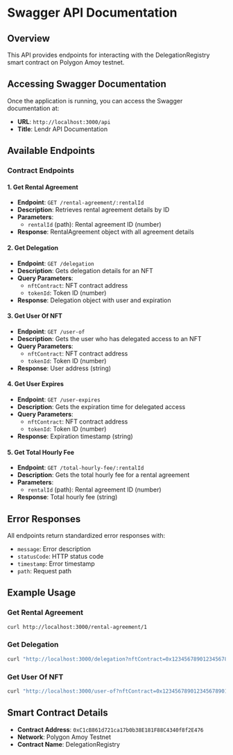 # Swagger API Documentation

## Overview

This API provides endpoints for interacting with the DelegationRegistry smart contract on Polygon Amoy testnet.

## Accessing Swagger Documentation

Once the application is running, you can access the Swagger documentation at:

- **URL**: `http://localhost:3000/api`
- **Title**: Lendr API Documentation

## Available Endpoints

### Contract Endpoints

#### 1. Get Rental Agreement

- **Endpoint**: `GET /rental-agreement/:rentalId`
- **Description**: Retrieves rental agreement details by ID
- **Parameters**:
  - `rentalId` (path): Rental agreement ID (number)
- **Response**: RentalAgreement object with all agreement details

#### 2. Get Delegation

- **Endpoint**: `GET /delegation`
- **Description**: Gets delegation details for an NFT
- **Query Parameters**:
  - `nftContract`: NFT contract address
  - `tokenId`: Token ID (number)
- **Response**: Delegation object with user and expiration

#### 3. Get User Of NFT

- **Endpoint**: `GET /user-of`
- **Description**: Gets the user who has delegated access to an NFT
- **Query Parameters**:
  - `nftContract`: NFT contract address
  - `tokenId`: Token ID (number)
- **Response**: User address (string)

#### 4. Get User Expires

- **Endpoint**: `GET /user-expires`
- **Description**: Gets the expiration time for delegated access
- **Query Parameters**:
  - `nftContract`: NFT contract address
  - `tokenId`: Token ID (number)
- **Response**: Expiration timestamp (string)

#### 5. Get Total Hourly Fee

- **Endpoint**: `GET /total-hourly-fee/:rentalId`
- **Description**: Gets the total hourly fee for a rental agreement
- **Parameters**:
  - `rentalId` (path): Rental agreement ID (number)
- **Response**: Total hourly fee (string)

## Error Responses

All endpoints return standardized error responses with:

- `message`: Error description
- `statusCode`: HTTP status code
- `timestamp`: Error timestamp
- `path`: Request path

## Example Usage

### Get Rental Agreement

```bash
curl http://localhost:3000/rental-agreement/1
```

### Get Delegation

```bash
curl "http://localhost:3000/delegation?nftContract=0x1234567890123456789012345678901234567890&tokenId=123"
```

### Get User Of NFT

```bash
curl "http://localhost:3000/user-of?nftContract=0x1234567890123456789012345678901234567890&tokenId=123"
```

## Smart Contract Details

- **Contract Address**: `0xC1cB861d721ca17b0b38E181F88C4340f8f2E476`
- **Network**: Polygon Amoy Testnet
- **Contract Name**: DelegationRegistry

